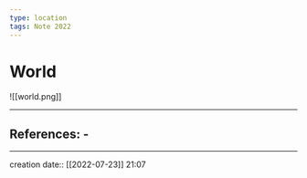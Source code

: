```yaml
---
type: location
tags: Note 2022
---
```


# World 
![[world.png]]
___ 
## References: - 
--- 
creation date:: [[2022-07-23]] 21:07